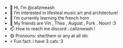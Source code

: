 - 👋 Hi, I’m @callzmeash
- 👀 I’m interested in lifesteal music art and architecture!
- 🌱 I’m currently learning the french horn
- 💞️ My friends are Vin , Thea , August , Fork . Noon! :3
- 📫 How to reach me discord : callzmeash !
- 😄 Pronouns: she/them or any at all idc
- ⚡ Fun fact: i have 3 cats :3

<!---
callzmeash/callzmeash is a ✨ special ✨ repository because its `README.md` (this file) appears on your GitHub profile.
You can click the Preview link to take a look at your changes.
--->
